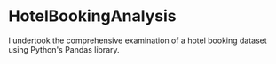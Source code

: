# HotelBookingAnalysis
 I undertook the comprehensive examination of a hotel booking dataset using Python's Pandas library. 
